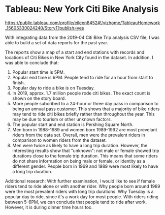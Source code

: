 # Tableau: New York Citi Bike Analysis
https://public.tableau.com/profile/eileen8452#!/vizhome/TableauHomework_15605330024240/Story1?publish=yes

With integrating data from the 2019-04 Citi Bike Trip analysis CSV file, I was able to build a set of data reports for the past year. 

The reports show a map of a start and end stations with records and locations of Citi Bikes in New York City found in the dataset. In addition, I was able to conclude that:

1) Popular start time is 5PM.
2) Popular end time is 6PM. People tend to ride for an hour from start to finish.
3) Popular day to ride a bike is on Tuesday. 
4) In 2019, approx. 1.7 million people rode citi bikes. The exact count is shown on the story board. 
5) More people subcribed to a 24-hour or three day pass in comparison to being an annual pass customer. This shows that a majority of bike riders may tend to ride citi bikes briefly rather than throughout the year. This may be due to tourism or other unknown factors. 
6) The popular start and end station is Pershing Square North. 
7) Men born in 1988-1989 and women born 1989-1992 are most prevelant riders from the data set. Overall, men were the prevalent riders in comparison to women riders from the dataset. 
8) Men were twice as likely to have a long trip duration. However, the interesting results show that "unknown": not male or female showed trip durations close to the female trip duration. This means that some riders do not share information on being male or female, or identity as a different gender. 
People born in 1969 and 1989 were most likely to have a long trip duration. 

Additional research:
With further examination, I would like to see if female riders tend to ride alone or with another rider. Why people born around 1989 were the most prevalent riders with long trip durations. Why Tuesday is a popular day to ride, since it's a work day for most people. With riders riding between 5-6PM, we can conclude that people tend to ride after work. However, it is during dinner time hours too. 
